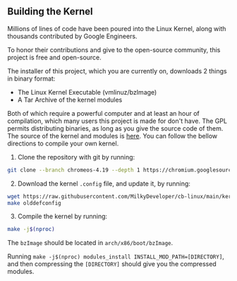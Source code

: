 ## Building the Kernel

Millions of lines of code have been poured into the Linux Kernel, along with thousands contributed by Google Engineers.

To honor their contributions and give to the open-source community, this project is free and open-source.

The installer of this project, which you are currently on, downloads 2 things in binary format:

* The Linux Kernel Executable (vmlinuz/bzImage)
* A Tar Archive of the kernel modules

Both of which require a powerful computer and at least an hour of compilation, which many users this project is made for don't have. The GPL permits distributing binaries, as long as you give the source code of them. The source of the kernel and modules is [here](https://chromium.googlesource.com/chromiumos/third_party/kernel). You can follow the bellow directions to compile your own kernel.

1. Clone the repository with git by running:
```bash
git clone --branch chromeos-4.19 --depth 1 https://chromium.googlesource.com/chromiumos/third_party/kernel.git
```

2. Download the kernel `.config` file, and update it, by running:
```bash
wget https://raw.githubusercontent.com/MilkyDeveloper/cb-linux/main/kernel.conf -O .config
make olddefconfig
```

3. Compile the kernel by running:
```bash
make -j$(nproc)
```

The `bzImage` should be located in `arch/x86/boot/bzImage`.

Running `make -j$(nproc) modules_install INSTALL_MOD_PATH=[DIRECTORY]`, and then compressing the `[DIRECTORY]` should give you the compressed modules.

